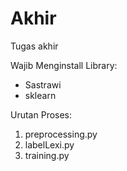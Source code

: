 # Akhir
Tugas akhir

Wajib Menginstall Library:
  - Sastrawi
  - sklearn

Urutan Proses:
1. preprocessing.py
2. labelLexi.py
3. training.py
